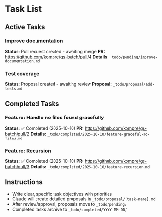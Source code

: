 # Task List

## Active Tasks

<!-- Add tasks here. When creating a proposal, move the task description to the proposal file -->

### Improve documentation
**Status:** Pull request created - awaiting merge
**PR:** https://github.com/kompre/gs-batch/pull/4
**Details:** `_todo/pending/improve-documentation.md`

### Test coverage
**Status:** Proposal created - awaiting review
**Proposal:** `_todo/proposal/add-tests.md`

## Completed Tasks

### Feature: Handle no files found gracefully
**Status:** ✅ Completed (2025-10-10)
**PR:** https://github.com/kompre/gs-batch/pull/2
**Details:** `_todo/completed/2025-10-10/feature-graceful-no-files.md`

### Feature: Recursion
**Status:** ✅ Completed (2025-10-10)
**PR:** https://github.com/kompre/gs-batch/pull/3
**Details:** `_todo/completed/2025-10-10/feature-recursion.md`




## Instructions

- Write clear, specific task objectives with priorities
- Claude will create detailed proposals in `_todo/proposal/[task-name].md`
- After review/approval, proposals move to `_todo/pending/`
- Completed tasks archive to `_todo/completed/YYYY-MM-DD/`
